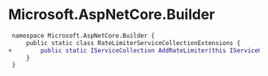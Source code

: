 # Microsoft.AspNetCore.Builder

``` diff
 namespace Microsoft.AspNetCore.Builder {
     public static class RateLimiterServiceCollectionExtensions {
+        public static IServiceCollection AddRateLimiter(this IServiceCollection services);
     }
 }
```
